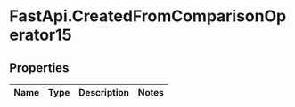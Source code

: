 # FastApi.CreatedFromComparisonOperator15

## Properties
Name | Type | Description | Notes
------------ | ------------- | ------------- | -------------
